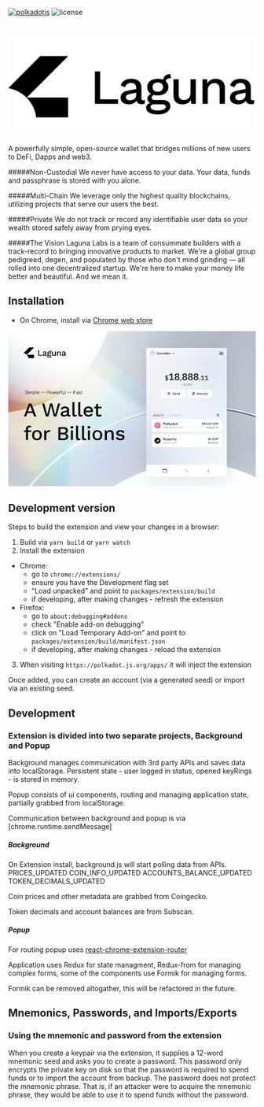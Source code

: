 [![polkadotjs](https://img.shields.io/badge/laguna-extension-orange?style=flat-square)](https://lagun.na/wallet)
![license](https://img.shields.io/badge/License-Apache%202.0-blue?logo=apache&style=flat-square)

# ![laguna wallet extension](docs/logo_bw.png)

A powerfully simple, open-source wallet that bridges millions of new users to DeFi, Dapps and web3.

#####Non-Custodial
We never have access to your data. Your data, funds and passphrase is stored with you alone.

#####Multi-Chain
We leverage only the highest quality blockchains, utilizing projects that serve our users the best.

#####Private
We do not track or record any identifiable user data so your wealth stored safely away from prying eyes.

#####The Vision
Laguna Labs is a team of consummate builders with a track-record to bringing innovative products to market. We're a global group pedigreed, degen, and populated by those who don't mind grinding — all rolled into one decentralized startup. We're here to make your money life better and beautiful. And we mean it.

## Installation

- On Chrome, install via [Chrome web store](https://chrome.google.com/webstore/detail/laguna-wallet/oomiehgikgjgboniolignjnaflncbamj)

![interface screenshot](docs/promo.jpg)

## Development version

Steps to build the extension and view your changes in a browser:

1. Build via `yarn build` or `yarn watch`
2. Install the extension
  - Chrome:
    - go to `chrome://extensions/`
    - ensure you have the Development flag set
    - "Load unpacked" and point to `packages/extension/build`
    - if developing, after making changes - refresh the extension
  - Firefox:
    - go to `about:debugging#addons`
    - check "Enable add-on debugging"
    - click on "Load Temporary Add-on" and point to `packages/extension/build/manifest.json`
    - if developing, after making changes - reload the extension
3. When visiting `https://polkadot.js.org/apps/` it will inject the extension

Once added, you can create an account (via a generated seed) or import via an existing seed.

## Development

### Extension is divided into two separate projects, Background and Popup

Background manages communication with 3rd party APIs and saves data into localStorage. Persistent state - user logged in status, opened keyRings - is stored in memory.

Popup consists of ui components, routing and managing application state, partially grabbed from localStorage.

Communication between background and popup is via [chrome.runtime.sendMessage]

##### Background

On Extension install, background.js will start polling data from APIs.
PRICES_UPDATED
COIN_INFO_UPDATED
ACCOUNTS_BALANCE_UPDATED
TOKEN_DECIMALS_UPDATED

Coin prices and other metadata are grabbed from Coingecko.

Token decimals and account balances are from Subscan.

##### Popup

For routing popup uses [react-chrome-extension-router](https://www.npmjs.com/package/react-chrome-extension-router)

Application uses Redux for state managment, Redux-from for managing complex forms, some of the components use Formik for managing forms.

Formik can be removed altogather, this will be refactored in the future.


## Mnemonics, Passwords, and Imports/Exports

### Using the mnemonic and password from the extension

When you create a keypair via the extension, it supplies a 12-word mnemonic seed and asks you to create a password. This password only encrypts the private key on disk so that the password is required to spend funds or to import the account from backup. The password does not protect the mnemonic phrase. That is, if an attacker were to acquire the mnemonic phrase, they would be able to use it to spend funds without the password.